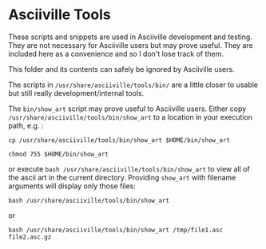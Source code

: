 # Asciiville Tools

These scripts and snippets are used in Asciiville development and testing.
They are not necessary for Asciiville users but may prove useful.
They are included here as a convenience and so I don't lose track of them.

This folder and its contents can safely be ignored by Asciiville users.

The scripts in `/usr/share/asciiville/tools/bin/` are a little closer
to usable but still really development/internal tools.

The `bin/show_art` script may prove useful to Asciiville users.
Either copy `/usr/share/asciiville/tools/bin/show_art` to a location
in your execution path, e.g. :

`cp /usr/share/asciiville/tools/bin/show_art $HOME/bin/show_art`

`chmod 755 $HOME/bin/show_art`

or execute `bash /usr/share/asciiville/tools/bin/show_art` to view all of the
ascii art in the current directory. Providing `show_art` with filename
arguments will display only those files:

```console
bash /usr/share/asciiville/tools/bin/show_art
```

or

```console
bash /usr/share/asciiville/tools/bin/show_art /tmp/file1.asc file2.asc.gz
```
